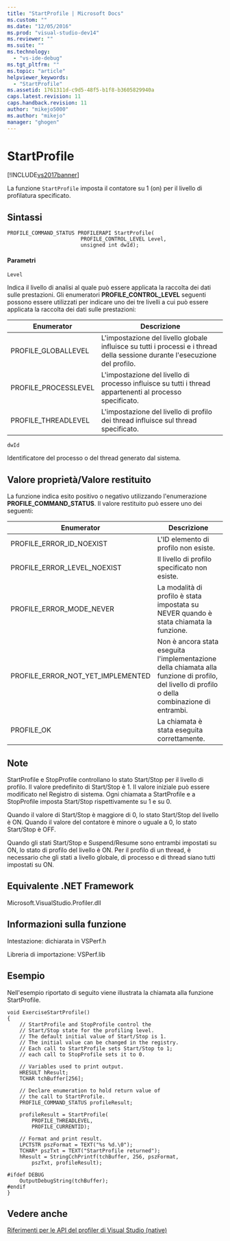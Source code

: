 ```yaml
---
title: "StartProfile | Microsoft Docs"
ms.custom: ""
ms.date: "12/05/2016"
ms.prod: "visual-studio-dev14"
ms.reviewer: ""
ms.suite: ""
ms.technology: 
  - "vs-ide-debug"
ms.tgt_pltfrm: ""
ms.topic: "article"
helpviewer_keywords: 
  - "StartProfile"
ms.assetid: 1761311d-c9d5-48f5-b1f8-b3605829940a
caps.latest.revision: 11
caps.handback.revision: 11
author: "mikejo5000"
ms.author: "mikejo"
manager: "ghogen"
---
```

# StartProfile
[!INCLUDE[vs2017banner](../code-quality/includes/vs2017banner.md)]

La funzione `StartProfile` imposta il contatore su 1 \(on\) per il livello di profilatura specificato.  
  
## Sintassi  
  
```  
PROFILE_COMMAND_STATUS PROFILERAPI StartProfile(  
                        PROFILE_CONTROL_LEVEL Level,   
                        unsigned int dwId);  
```  
  
#### Parametri  
 `Level`  
  
 Indica il livello di analisi al quale può essere applicata la raccolta dei dati sulle prestazioni.  Gli enumeratori **PROFILE\_CONTROL\_LEVEL** seguenti possono essere utilizzati per indicare uno dei tre livelli a cui può essere applicata la raccolta dei dati sulle prestazioni:  
  
|Enumerator|Descrizione|  
|----------------|-----------------|  
|PROFILE\_GLOBALLEVEL|L'impostazione del livello globale influisce su tutti i processi e i thread della sessione durante l'esecuzione del profilo.|  
|PROFILE\_PROCESSLEVEL|L'impostazione del livello di processo influisce su tutti i thread appartenenti al processo specificato.|  
|PROFILE\_THREADLEVEL|L'impostazione del livello di profilo dei thread influisce sul thread specificato.|  
  
 `dwId`  
  
 Identificatore del processo o del thread generato dal sistema.  
  
## Valore proprietà\/Valore restituito  
 La funzione indica esito positivo o negativo utilizzando l'enumerazione **PROFILE\_COMMAND\_STATUS**.  Il valore restituito può essere uno dei seguenti:  
  
|Enumerator|Descrizione|  
|----------------|-----------------|  
|PROFILE\_ERROR\_ID\_NOEXIST|L'ID elemento di profilo non esiste.|  
|PROFILE\_ERROR\_LEVEL\_NOEXIST|Il livello di profilo specificato non esiste.|  
|PROFILE\_ERROR\_MODE\_NEVER|La modalità di profilo è stata impostata su NEVER quando è stata chiamata la funzione.|  
|PROFILE\_ERROR\_NOT\_YET\_IMPLEMENTED|Non è ancora stata eseguita l'implementazione della chiamata alla funzione di profilo, del livello di profilo o della combinazione di entrambi.|  
|PROFILE\_OK|La chiamata è stata eseguita correttamente.|  
  
## Note  
 StartProfile e StopProfile controllano lo stato Start\/Stop per il livello di profilo.  Il valore predefinito di Start\/Stop è 1.  Il valore iniziale può essere modificato nel Registro di sistema.  Ogni chiamata a StartProfile e a StopProfile imposta Start\/Stop rispettivamente su 1 e su 0.  
  
 Quando il valore di Start\/Stop è maggiore di 0, lo stato Start\/Stop del livello è ON.  Quando il valore del contatore è minore o uguale a 0, lo stato Start\/Stop è OFF.  
  
 Quando gli stati Start\/Stop e Suspend\/Resume sono entrambi impostati su ON, lo stato di profilo del livello è ON.  Per il profilo di un thread, è necessario che gli stati a livello globale, di processo e di thread siano tutti impostati su ON.  
  
## Equivalente .NET Framework  
 Microsoft.VisualStudio.Profiler.dll  
  
## Informazioni sulla funzione  
 Intestazione: dichiarata in VSPerf.h  
  
 Libreria di importazione: VSPerf.lib  
  
## Esempio  
 Nell'esempio riportato di seguito viene illustrata la chiamata alla funzione StartProfile.  
  
```  
void ExerciseStartProfile()  
{  
    // StartProfile and StopProfile control the  
    // Start/Stop state for the profiling level.   
    // The default initial value of Start/Stop is 1.   
    // The initial value can be changed in the registry.   
    // Each call to StartProfile sets Start/Stop to 1;   
    // each call to StopProfile sets it to 0.   
  
    // Variables used to print output.  
    HRESULT hResult;  
    TCHAR tchBuffer[256];  
  
    // Declare enumeration to hold return value of   
    // the call to StartProfile.  
    PROFILE_COMMAND_STATUS profileResult;  
  
    profileResult = StartProfile(  
        PROFILE_THREADLEVEL,  
        PROFILE_CURRENTID);  
  
    // Format and print result.  
    LPCTSTR pszFormat = TEXT("%s %d.\0");  
    TCHAR* pszTxt = TEXT("StartProfile returned");  
    hResult = StringCchPrintf(tchBuffer, 256, pszFormat,   
        pszTxt, profileResult);  
  
#ifdef DEBUG  
    OutputDebugString(tchBuffer);  
#endif  
}  
```  
  
## Vedere anche  
 [Riferimenti per le API del profiler di Visual Studio \(native\)](../profiling/visual-studio-profiler-api-reference-native.md)